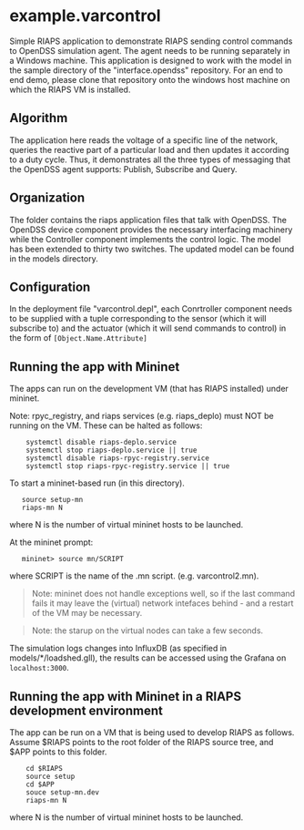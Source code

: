 # example.varcontrol
Simple RIAPS application to demonstrate RIAPS sending control commands to OpenDSS simulation agent. The agent needs to be running separately in a Windows machine. This application is designed to work with the model in the sample directory of the "interface.opendss" repository. For an end to end demo, please clone that repository onto the windows host machine on which the RIAPS VM is installed.

## Algorithm
The application here reads the voltage of a specific line of the network, queries the reactive part of a particular load and then updates it according to a duty cycle. Thus, it demonstrates all the three types of messaging that the OpenDSS agent supports: Publish, Subscribe and Query.

## Organization

The folder contains the riaps application files that talk with OpenDSS. The OpenDSS device component provides the necessary interfacing machinery while the Controller component implements the control logic. The model has been extended to thirty two switches. The updated model can be found in the models directory.

## Configuration

In the deployment file "varcontrol.depl", each Conrtroller component needs to be supplied with a tuple corresponding to the sensor (which it will subscribe to) and the actuator (which it will send commands to control) in the form of `[Object.Name.Attribute]`


Running the app with Mininet
----------------------------

The apps can run on the development VM (that has RIAPS installed) under mininet. 

Note: rpyc_registry, and riaps services (e.g. riaps_deplo) must NOT be running on the VM.
These can be halted as follows:
```
	systemctl disable riaps-deplo.service
	systemctl stop riaps-deplo.service || true
	systemctl disable riaps-rpyc-registry.service
	systemctl stop riaps-rpyc-registry.service || true
```

To start a mininet-based run (in this directory).
```
   source setup-mn
   riaps-mn N
```
where N is the number of virtual mininet hosts to be launched.

 At the mininet prompt:
 ```
    mininet> source mn/SCRIPT
 ```
 where SCRIPT is the name of the .mn script. (e.g. varcontrol2.mn).
 
> Note: mininet does not handle exceptions well, so if the last command fails it may leave the 
 (virtual) network intefaces behind - and a restart of the VM may be necessary.
 
> Note: the starup on the virtual nodes can take a few seconds.
 
 The simulation logs changes into InfluxDB (as specified in models/*/loadshed.gll), 
 the results can be accessed using the Grafana on `localhost:3000`.
 
 Running the app with Mininet in a RIAPS development environment
 ----------------------------------------------------------------
 
The app can be run on a VM that is being used to develop RIAPS as follows.
Assume $RIAPS points to the root folder of the RIAPS source tree, and $APP points to this folder.
```
	cd $RIAPS 
	source setup
	cd $APP
	souce setup-mn.dev
	riaps-mn N
```
where N is the number of virtual mininet hosts to be launched.
